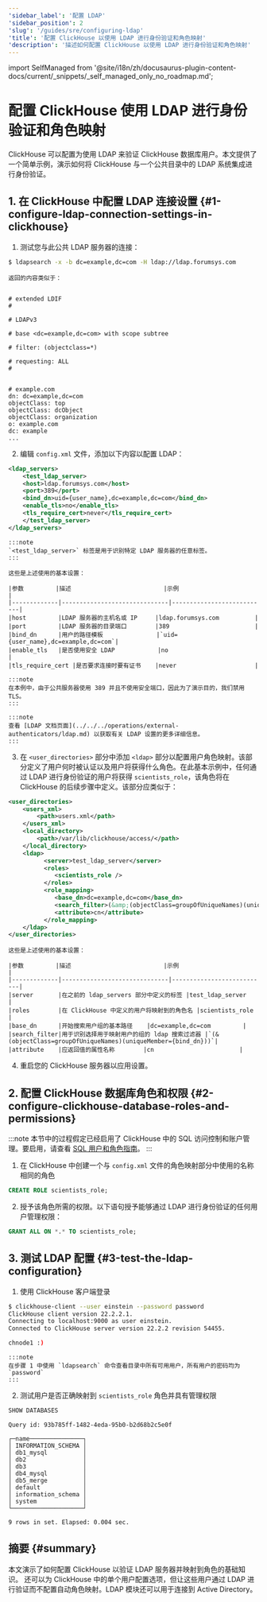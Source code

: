 ```yaml
---
'sidebar_label': '配置 LDAP'
'sidebar_position': 2
'slug': '/guides/sre/configuring-ldap'
'title': '配置 ClickHouse 以使用 LDAP 进行身份验证和角色映射'
'description': '描述如何配置 ClickHouse 以使用 LDAP 进行身份验证和角色映射'
---
```


import SelfManaged from '@site/i18n/zh/docusaurus-plugin-content-docs/current/_snippets/_self_managed_only_no_roadmap.md';


# 配置 ClickHouse 使用 LDAP 进行身份验证和角色映射

<SelfManaged />

ClickHouse 可以配置为使用 LDAP 来验证 ClickHouse 数据库用户。本文提供了一个简单示例，演示如何将 ClickHouse 与一个公共目录中的 LDAP 系统集成进行身份验证。

## 1. 在 ClickHouse 中配置 LDAP 连接设置 {#1-configure-ldap-connection-settings-in-clickhouse}

1. 测试您与此公共 LDAP 服务器的连接：
```bash
$ ldapsearch -x -b dc=example,dc=com -H ldap://ldap.forumsys.com
```

    返回的内容类似于：
```response

# extended LDIF
#

# LDAPv3

# base <dc=example,dc=com> with scope subtree

# filter: (objectclass=*)

# requesting: ALL
#


# example.com
dn: dc=example,dc=com
objectClass: top
objectClass: dcObject
objectClass: organization
o: example.com
dc: example
...
```

2. 编辑 `config.xml` 文件，添加以下内容以配置 LDAP：
```xml
<ldap_servers>
    <test_ldap_server>
    <host>ldap.forumsys.com</host>
    <port>389</port>
    <bind_dn>uid={user_name},dc=example,dc=com</bind_dn>
    <enable_tls>no</enable_tls>
    <tls_require_cert>never</tls_require_cert>
    </test_ldap_server>
</ldap_servers>
```

    :::note
    `<test_ldap_server>` 标签是用于识别特定 LDAP 服务器的任意标签。
    :::

    这些是上述使用的基本设置：

    |参数         |描述                          |示例                      |
    |-------------|------------------------------|---------------------------|
    |host         |LDAP 服务器的主机名或 IP     |ldap.forumsys.com          |
    |port         |LDAP 服务器的目录端口        |389                        |
    |bind_dn      |用户的路径模板               |`uid={user_name},dc=example,dc=com`|
    |enable_tls   |是否使用安全 LDAP            |no                         |
    |tls_require_cert |是否要求连接时要有证书    |never                      |

    :::note
    在本例中，由于公共服务器使用 389 并且不使用安全端口，因此为了演示目的，我们禁用 TLS。
    :::

    :::note
    查看 [LDAP 文档页面](../../../operations/external-authenticators/ldap.md) 以获取有关 LDAP 设置的更多详细信息。
    :::

3. 在 `<user_directories>` 部分中添加 `<ldap>` 部分以配置用户角色映射。该部分定义了用户何时被认证以及用户将获得什么角色。在此基本示例中，任何通过 LDAP 进行身份验证的用户将获得 `scientists_role`，该角色将在 ClickHouse 的后续步骤中定义。该部分应类似于：
```xml
<user_directories>
    <users_xml>
        <path>users.xml</path>
    </users_xml>
    <local_directory>
        <path>/var/lib/clickhouse/access/</path>
    </local_directory>
    <ldap>
          <server>test_ldap_server</server>
          <roles>
             <scientists_role />
          </roles>
          <role_mapping>
             <base_dn>dc=example,dc=com</base_dn>
             <search_filter>(&amp;(objectClass=groupOfUniqueNames)(uniqueMember={bind_dn}))</search_filter>
             <attribute>cn</attribute>
          </role_mapping>
    </ldap>
</user_directories>
```

    这些是上述使用的基本设置：

    |参数         |描述                          |示例                      |
    |-------------|------------------------------|---------------------------|
    |server       |在之前的 ldap_servers 部分中定义的标签 |test_ldap_server           |
    |roles        |在 ClickHouse 中定义的用户将映射到的角色名 |scientists_role            |
    |base_dn      |开始搜索用户组的基本路径    |dc=example,dc=com         |
    |search_filter|用于识别选择用于映射用户的组的 ldap 搜索过滤器 |`(&(objectClass=groupOfUniqueNames)(uniqueMember={bind_dn}))`|
    |attribute    |应返回值的属性名称        |cn                        |


4. 重启您的 ClickHouse 服务器以应用设置。

## 2. 配置 ClickHouse 数据库角色和权限 {#2-configure-clickhouse-database-roles-and-permissions}

:::note
本节中的过程假定已经启用了 ClickHouse 中的 SQL 访问控制和账户管理。要启用，请查看 [SQL 用户和角色指南](index.md)。
:::

1. 在 ClickHouse 中创建一个与 `config.xml` 文件的角色映射部分中使用的名称相同的角色
```sql
CREATE ROLE scientists_role;
```

2. 授予该角色所需的权限。以下语句授予能够通过 LDAP 进行身份验证的任何用户管理权限：
```sql
GRANT ALL ON *.* TO scientists_role;
```

## 3. 测试 LDAP 配置 {#3-test-the-ldap-configuration}

1. 使用 ClickHouse 客户端登录
```bash
$ clickhouse-client --user einstein --password password
ClickHouse client version 22.2.2.1.
Connecting to localhost:9000 as user einstein.
Connected to ClickHouse server version 22.2.2 revision 54455.

chnode1 :)
```

    :::note
    在步骤 1 中使用 `ldapsearch` 命令查看目录中所有可用用户，所有用户的密码均为 `password`
    :::

2. 测试用户是否正确映射到 `scientists_role` 角色并具有管理权限
```sql
SHOW DATABASES
```

```response
Query id: 93b785ff-1482-4eda-95b0-b2d68b2c5e0f

┌─name───────────────┐
│ INFORMATION_SCHEMA │
│ db1_mysql          │
│ db2                │
│ db3                │
│ db4_mysql          │
│ db5_merge          │
│ default            │
│ information_schema │
│ system             │
└────────────────────┘

9 rows in set. Elapsed: 0.004 sec.
```

## 摘要 {#summary}
本文演示了如何配置 ClickHouse 以验证 LDAP 服务器并映射到角色的基础知识。 还可以为 ClickHouse 中的单个用户配置选项，但让这些用户通过 LDAP 进行验证而不配置自动角色映射。LDAP 模块还可以用于连接到 Active Directory。

